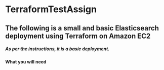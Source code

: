 # TerraformTestAssign

## The following is a small and basic Elasticsearch deployment using Terraform on Amazon EC2

##### As per the instructions, it is a basic deployment.

#### What you will need


